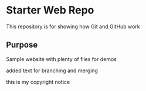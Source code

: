 # Starter Web Repo

This repository is for showing how Git and GitHub work

## Purpose

Sample website with plenty of files for demos

added text for branching and merging

this is my copyright notice
